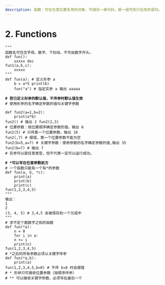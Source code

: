 ```yaml
---
description: 函数：可在任意位置复用的对象，可储存一串代码，是一组可执行任务的语句。
---
```


# 2. Functions

<pre class="language-python" data-title="定义函数" data-overflow="wrap"><code class="lang-python">""" 
函数名可包含字母、数字、下划线，不可由数字开头。 
def fun(): 
    xxxxx dec 
fun1(a,b,c): 
    xxxxx 
""" 
def fun(a): # 定义形参 a 
    b = a*5 print(b) 
    fun("a") # 指定实参 a 输出 aaaaa
    
<strong># 若已定义形参的默认值，不传参时默认值生效
</strong># 使用形参的名字确定参数的值叫关键字参数

def fun2(a=1,b=2):
    print(a*b) 
fun2() # 输出 2 fun2(2,3) 
# 位置参数：按位置顺序确定参数的值，输出 6 
fun2(5) # 只传第一个位置参数，输出 10 
fun2(,7) # 报错，第一个位置参数不能为空 
fun2(b=5,a=7) # 关键字参数：使用参数的名字确定参数的值,输出 35 
fun2(b=7) # 输出 7 ​
# 实参可以是任意类型，但不代表一定可以运行成功。
</code></pre>

<pre class="language-python" data-title="不定长参数" data-overflow="wrap"><code class="lang-python"><strong># *可以写在任意参数前方
</strong># 一个函数只能有一个有*的参数
​def fun(a, b, *c): 
    print(a) 
    print(b) 
    print(c) 
fun(1,2,3,4,5) 
""" 
输出： 
1 
2 
(3, 4, 5) # 3,4,5 会被保存到一个元组中 
""" ​
# 求不定个数数字之和的函数
def fun(*a): 
    n = 0 
    for i in a: 
    n += i 
    print(n) 
fun(1,2,3,4,5) ​
# *之后的所有参数必须以关键字传参
def fun(*a,b): 
    print(a) 
fun(1,2,3,4,5,b=0) # 不传 b=0 时会报错 ​
# * 形参只可接收位置参数（按顺序传参）
# ** 可以接收关键字参数，必须写在最后一个

</code></pre>

##

##
